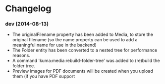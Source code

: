 # Changelog

### dev (2014-08-13)

* The originalFilename property has been added to Media, to store the original filename (so the name property can
be used to add a meaningful name for use in the backend)
* The Folder entity has been converted to a nested tree for performance reasons.
* A command 'kuma:media:rebuild-folder-tree' was added to (re)build the folder tree.
* Preview images for PDF documents will be created when you upload them (if you have PDF support